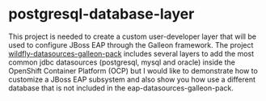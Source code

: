 # postgresql-database-layer

This project is needed to create a custom user-developer layer that will be used to configure JBoss EAP through the Galleon framework. The project [wildfly-datasources-galleon-pack](https://github.com/jbossas/eap-datasources-galleon-pack) includes several layers to add the most common jdbc datasources (postgresql, mysql and oracle) inside the OpenShift Container Platform (OCP) but I would like to demonstrate how to customize a JBoss EAP subsystem and also show you how use a different database that is not included in the eap-datasources-galleon-pack.
